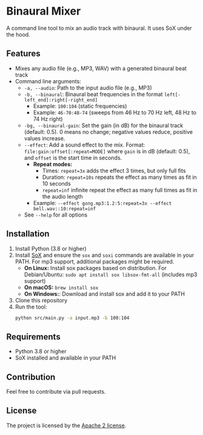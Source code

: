 # Binaural Mixer
A command line tool to mix an audio track with binaural. It uses SoX under the hood.


## Features
- Mixes any audio file (e.g., MP3, WAV) with a generated binaural beat track
- Command line arguments:
  - `-a, --audio`: Path to the input audio file (e.g., MP3)
  - `-b, --binaural`: Binaural beat frequencies in the format `left[-left_end]:right[-right_end]`
    - Example: `100:104` (static frequencies)
    - Example: `46-70:48-74` (sweeps from 46 Hz to 70 Hz left, 48 Hz to 74 Hz right)
  - `-bg, --binaural-gain`: Set the gain (in dB) for the binaural track (default: 0.5). 0 means no change; negative values reduce, positive values increase.
  - `--effect`: Add a sound effect to the mix. Format: `file:gain:offset[:repeat=MODE]` where `gain` is in dB (default: 0.5), and `offset` is the start time in seconds.
    - **Repeat modes:**
      - Times: `repeat=3x` adds the effect 3 times, but only full fits
      - Duration: `repeat=10s` repeats the effect as many times as fit in 10 seconds
      - `repeat=inf` infinite repeat the effect as many full times as fit in the audio length
    - Example: `--effect gong.mp3:1.2:5:repeat=3x --effect bell.wav::10:repeat=inf`
  - See `--help` for all options


## Installation
1. Install Python (3.8 or higher)
2. Install [SoX](http://sox.sourceforge.net/) and ensure the `sox` and `soxi` commands are available in your PATH. For mp3 support, additional packages might be required.
   - **On Linux:** Install sox packages based on distribution. For Debian/Ubuntu: `sudo apt install sox libsox-fmt-all` (includes mp3 support)
   - **On macOS:** `brew install sox`
   - **On Windows:**: Download and install sox and add it to your PATH
3. Clone this repository
4. Run the tool:
   ```bash
   python src/main.py -a input.mp3 -b 100:104
   ```


## Requirements
- Python 3.8 or higher
- SoX installed and available in your PATH

## Contribution
Feel free to contribute via pull requests.

## License
The project is licensed by the [Apache 2 license](LICENSE).